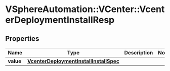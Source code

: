 # VSphereAutomation::VCenter::VcenterDeploymentInstallResp

## Properties
Name | Type | Description | Notes
------------ | ------------- | ------------- | -------------
**value** | [**VcenterDeploymentInstallInstallSpec**](VcenterDeploymentInstallInstallSpec.md) |  | 


